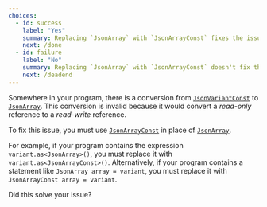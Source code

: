 ```yaml
---
choices:
  - id: success
    label: "Yes"
    summary: Replacing `JsonArray` with `JsonArrayConst` fixes the issue
    next: /done
  - id: failure
    label: "No"
    summary: Replacing `JsonArray` with `JsonArrayConst` doesn't fix the issue
    next: /deadend
---
```


Somewhere in your program, there is a conversion from [`JsonVariantConst`](/v6/api/jsonvariantconst/) to [`JsonArray`](/v6/api/jsonarray/). This conversion is invalid because it would convert a *read-only* reference to a *read-write* reference.

To fix this issue, you must use [`JsonArrayConst`](/v6/api/jsonarrayconst/) in place of [`JsonArray`](/v6/api/jsonarray/).

For example, if your program contains the expression `variant.as<JsonArray>()`, you must replace it with `variant.as<JsonArrayConst>()`. Alternatively, if your program contains a statement like `JsonArray array = variant`, you must replace it with `JsonArrayConst array = variant`.

Did this solve your issue?